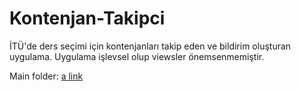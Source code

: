 # Kontenjan-Takipci
İTÜ'de ders seçimi için kontenjanları takip eden ve bildirim oluşturan uygulama.
Uygulama işlevsel olup viewsler önemsenmemiştir.

Main folder: [a link](https://github.com/talhacomak/Kontenjan-Takipci/tree/master/app/src/main)
